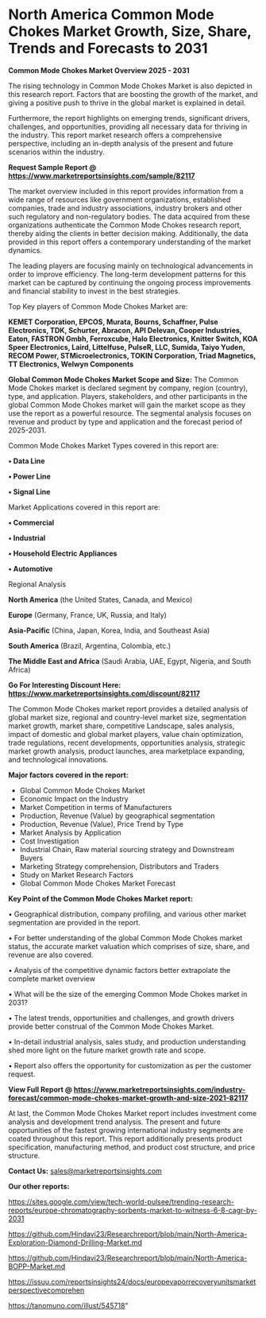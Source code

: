 # North America Common Mode Chokes Market Growth, Size, Share, Trends and Forecasts to 2031

<Strong> Common Mode Chokes Market Overview 2025 - 2031</strong>

The rising technology in Common Mode Chokes Market is also depicted in this research report. Factors that are boosting the growth of the market, and giving a positive push to thrive in the global market is explained in detail.

Furthermore, the report highlights on emerging trends, significant drivers, challenges, and opportunities, providing all necessary data for thriving in the industry. This report market research offers a comprehensive perspective, including an in-depth analysis of the present and future scenarios within the industry.

<strong>Request Sample Report @ <a href=https://www.marketreportsinsights.com/sample/82117>https://www.marketreportsinsights.com/sample/82117</a></strong>

The market overview included in this report provides information from a wide range of resources like government organizations, established companies, trade and industry associations, industry brokers and other such regulatory and non-regulatory bodies. The data acquired from these organizations authenticate the Common Mode Chokes research report, thereby aiding the clients in better decision making. Additionally, the data provided in this report offers a contemporary understanding of the market dynamics.

The leading players are focusing mainly on technological advancements in order to improve efficiency. The long-term development patterns for this market can be captured by continuing the ongoing process improvements and financial stability to invest in the best strategies.

Top Key players of Common Mode Chokes Market are:

<strong>KEMET Corporation, EPCOS, Murata, Bourns, Schaffner, Pulse Electronics, TDK, Schurter, Abracon, API Delevan, Cooper Industries, Eaton, FASTRON Gmbh, Ferroxcube, Halo Electronics, Knitter Switch, KOA Speer Electronics, Laird, Littelfuse, PulseR, LLC, Sumida, Taiyo Yuden, RECOM Power, STMicroelectronics, TOKIN Corporation, Triad Magnetics, TT Electronics, Welwyn Components</strong>

<strong><b>Global Common Mode Chokes Market Scope and Size:</b></strong>
The Common Mode Chokes market is declared segment by company, region (country), type, and application. Players, stakeholders, and other participants in the global Common Mode Chokes market will gain the market scope as they use the report as a powerful resource. The segmental analysis focuses on revenue and product by type and application and the forecast period of 2025-2031.

Common Mode Chokes Market Types covered in this report are:

<strong>• Data Line

• Power Line

• Signal Line</strong>

Market Applications covered in this report are:

<strong>• Commercial

• Industrial

• Household Electric Appliances

• Automotive</strong> 

Regional Analysis

<strong>North America</strong> (the United States, Canada, and Mexico)

<strong>Europe</strong> (Germany, France, UK, Russia, and Italy)

<strong>Asia-Pacific</strong> (China, Japan, Korea, India, and Southeast Asia)

<strong>South America</strong> (Brazil, Argentina, Colombia, etc.)

<strong>The Middle East and Africa</strong> (Saudi Arabia, UAE, Egypt, Nigeria, and South Africa)

<strong>Go For Interesting Discount Here: <a href=https://www.marketreportsinsights.com/discount/82117>https://www.marketreportsinsights.com/discount/82117</a></strong>

The Common Mode Chokes market report provides a detailed analysis of global market size, regional and country-level market size, segmentation market growth, market share, competitive Landscape, sales analysis, impact of domestic and global market players, value chain optimization, trade regulations, recent developments, opportunities analysis, strategic market growth analysis, product launches, area marketplace expanding, and technological innovations.

<strong><b>Major factors covered in the report:</b></strong>
<ul>
  <li>Global Common Mode Chokes Market </li>
  <li>Economic Impact on the Industry</li>
  <li>Market Competition in terms of Manufacturers</li>
  <li>Production, Revenue (Value) by geographical segmentation</li>
  <li>Production, Revenue (Value), Price Trend by Type</li>
  <li>Market Analysis by Application</li>
  <li>Cost Investigation</li>
  <li>Industrial Chain, Raw material sourcing strategy and Downstream Buyers</li>
  <li>Marketing Strategy comprehension, Distributors and Traders</li>
  <li>Study on Market Research Factors</li>
  <li>Global Common Mode Chokes Market Forecast</li>
</ul>

<strong><b>Key Point of the Common Mode Chokes Market report:</b></strong>

• Geographical distribution, company profiling, and various other market segmentation are provided in the report.

• For better understanding of the global Common Mode Chokes market status, the accurate market valuation which comprises of size, share, and revenue are also covered.

• Analysis of the competitive dynamic factors better extrapolate the complete market overview

• What will be the size of the emerging Common Mode Chokes market in 2031?

• The latest trends, opportunities and challenges, and growth drivers provide better construal of the Common Mode Chokes Market.

• In-detail industrial analysis, sales study, and production understanding shed more light on the future market growth rate and scope.

• Report also offers the opportunity for customization as per the customer request.

<strong><b>View Full Report @ <a href=https://www.marketreportsinsights.com/industry-forecast/common-mode-chokes-market-growth-and-size-2021-82117>https://www.marketreportsinsights.com/industry-forecast/common-mode-chokes-market-growth-and-size-2021-82117</a></b></strong>


At last, the Common Mode Chokes Market report includes investment come analysis and development trend analysis. The present and future opportunities of the fastest growing international industry segments are coated throughout this report. This report additionally presents product specification, manufacturing method, and product cost structure, and price structure.

<strong>Contact Us:</strong>
sales@marketreportsinsights.com

<strong>Our other reports:</strong>

<a href=https://sites.google.com/view/tech-world-pulsee/trending-research-reports/europe-chromatography-sorbents-market-to-witness-6-8-cagr-by-2031>https://sites.google.com/view/tech-world-pulsee/trending-research-reports/europe-chromatography-sorbents-market-to-witness-6-8-cagr-by-2031</a>

<a href=https://github.com/Hindavi23/Researchreport/blob/main/North-America-Exploration-Diamond-Drilling-Market.md>https://github.com/Hindavi23/Researchreport/blob/main/North-America-Exploration-Diamond-Drilling-Market.md</a>

<a href=https://github.com/Hindavi23/Researchreport/blob/main/North-America-BOPP-Market.md>https://github.com/Hindavi23/Researchreport/blob/main/North-America-BOPP-Market.md</a>

<a href=https://issuu.com/reportsinsights24/docs/europevaporrecoveryunitsmarketperspectivecomprehen>https://issuu.com/reportsinsights24/docs/europevaporrecoveryunitsmarketperspectivecomprehen</a>

<a href=https://tanomuno.com/illust/545718>https://tanomuno.com/illust/545718</a>"
